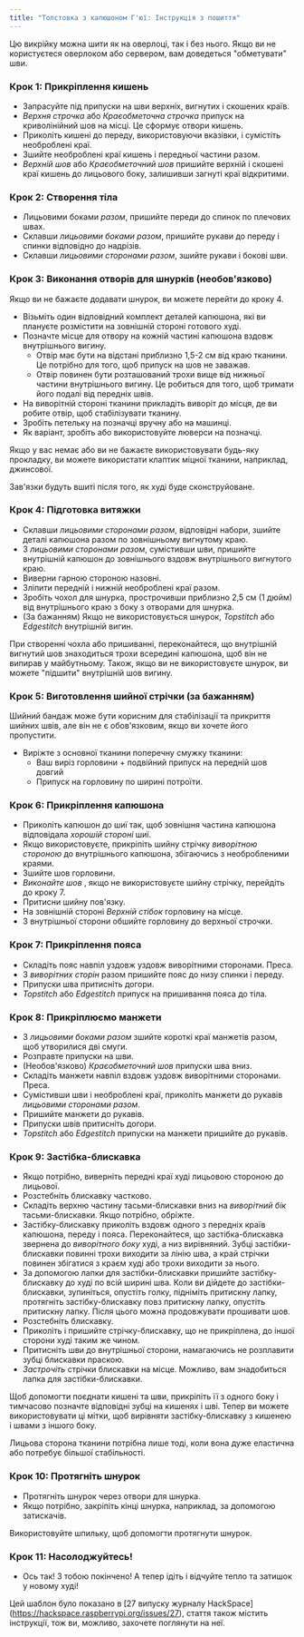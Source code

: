 ```yaml
---
title: "Толстовка з капюшоном Г'юї: Інструкція з пошиття"
---
```


<Note>

Цю викрійку можна шити як на оверлоці, так і без нього. Якщо ви не користуєтеся оверлоком або сервером, вам доведеться "обметувати" шви.

</Note>

### Крок 1: Прикріплення кишень

- Запрасуйте під припуски на шви верхніх, вигнутих і скошених країв.
- _Верхня строчка_ або _Краєобметочна строчка_ припуск на криволінійний шов на місці. Це сформує отвори кишень.
- Приколіть кишені до переду, використовуючи вказівки, і сумістіть необроблені краї.
- Зшийте необроблені краї кишень і передньої частини разом.
- _Верхній шов_ або _Краєобметочний шов_ пришийте верхній і скошені краї кишень до лицьового боку, залишивши загнуті краї відкритими.

### Крок 2: Створення тіла

- Лицьовими боками _разом_, пришийте переди до спинок по плечових швах.
- Склавши _лицьовими боками разом_, пришийте рукави до переду і спинки відповідно до надрізів.
- Склавши _лицьовими сторонами разом_, зшийте рукави і бокові шви.

### Крок 3: Виконання отворів для шнурків (необов'язково)

Якщо ви не бажаєте додавати шнурок, ви можете перейти до кроку 4.

- Візьміть один відповідний комплект деталей капюшона, які ви плануєте розмістити на зовнішній стороні готового худі.
- Позначте місце для отвору на кожній частині капюшона вздовж внутрішнього вигину.
  - Отвір має бути на відстані приблизно 1,5-2 см від краю тканини. Це потрібно для того, щоб припуск на шов не заважав.
  - Отвір повинен бути розташований трохи вище від нижньої частини внутрішнього вигину. Це робиться для того, щоб тримати його подалі від передніх швів.
- На виворітній стороні тканини прикладіть виворіт до місця, де ви робите отвір, щоб стабілізувати тканину.
- Зробіть петельку на позначці вручну або на машинці.
- Як варіант, зробіть або використовуйте люверси на позначці.

<Tip>

Якщо у вас немає або ви не бажаєте використовувати будь-яку прокладку, ви можете використати клаптик міцної тканини, наприклад, джинсової.

</Tip>

<Note>

Зав'язки будуть вшиті після того, як худі буде сконструйоване.

</Note>

### Крок 4: Підготовка витяжки

- Склавши _лицьовими сторонами разом_, відповідні набори, зшийте деталі капюшона разом по зовнішньому вигнутому краю.
- З _лицьовими сторонами разом_, сумістивши шви, пришийте внутрішній капюшон до зовнішнього вздовж внутрішнього вигнутого краю.
- Виверни гарною стороною назовні.
- Зліпити передній і нижній необроблені краї разом.
- Зробіть чохол для шнурка, прострочивши приблизно 2,5 см (1 дюйм) від внутрішнього краю з боку з отворами для шнурка.
- (За бажанням) Якщо не використовується шнурок, _Topstitch_ або _Edgestitch_ внутрішній вигин.

<Note>

При створенні чохла або пришиванні, переконайтеся, що внутрішній вигнутий шов знаходиться трохи всередині капюшона, щоб він не випирав у майбутньому.
Також, якщо ви не використовуєте шнурок, ви можете "підшити" внутрішній шов вигину.

</Note>

### Крок 5: Виготовлення шийної стрічки (за бажанням)

Шийний бандаж може бути корисним для стабілізації та прикриття шийних швів, але він не є обов'язковим, якщо ви хочете його пропустити.

- Виріжте з основної тканини поперечну смужку тканини:
  - Ваш виріз горловини + подвійний припуск на передній шов довгий
  - Припуск на горловину по ширині потроїти.

### Крок 6: Прикріплення капюшона

- Приколіть капюшон до шиї так, щоб зовнішня частина капюшона відповідала _хорошій стороні_ шиї.
- Якщо використовуєте, прикріпіть шийну стрічку _виворітною стороною_ до внутрішнього капюшона, збігаючись з необробленими краями.
- Зшийте шов горловини.
- _Виконайте шов_ , якщо не використовуєте шийну стрічку, перейдіть до кроку 7.
- Притисни шийну пов'язку.
- На зовнішній стороні _Верхній стібок_ горловину на місце.
- З внутрішньої сторони обшийте горловину до верхньої строчки.

### Крок 7: Прикріплення пояса

- Складіть пояс навпіл уздовж уздовж виворітними сторонами. Преса.
- З _виворітних сторін_ разом пришийте пояс до низу спинки і переду.
- Припуски шва притисніть догори.
- _Topstitch_ або _Edgestitch_ припуск на пришивання пояса до тіла.

### Крок 8: Прикріплюємо манжети

- З _лицьовими боками разом_ зшийте короткі краї манжетів разом, щоб утворилися дві смуги.
- Розправте припуски на шви.
- (Необов'язково) _Краєобметочний шов_ припуски шва вниз.
- Складіть манжети навпіл вздовж уздовж виворітними сторонами. Преса.
- Сумістивши шви і необроблені краї, приколіть манжети до рукавів _лицьовими сторонами разом_.
- Пришийте манжети до рукавів.
- Припуски швів притисніть догори.
- _Topstitch_ або _Edgestitch_ припуски на манжети пришийте до рукавів.

### Крок 9: Застібка-блискавка

- Якщо потрібно, виверніть передні краї худі лицьовою стороною до лицьової.
- Розстебніть блискавку частково.
- Складіть верхню частину тасьми-блискавки вниз на _виворітний бік_ тасьми-блискавки. Якщо потрібно, обріжте.
- Застібку-блискавку приколіть вздовж одного з передніх країв капюшона, переду і пояса. Переконайтеся, що застібка-блискавка звернена до _виворітного боку_ худі, а низ вирівняний. Зубці застібки-блискавки повинні трохи виходити за лінію шва, а край стрічки повинен збігатися з краєм худі або трохи виходити за нього.
- За допомогою лапки для застібки-блискавки пришийте застібку-блискавку до худі по всій ширині шва. Коли ви дійдете до застібки-блискавки, зупиніться, опустіть голку, підніміть притискну лапку, протягніть застібку-блискавку повз притискну лапку, опустіть притискну лапку. Після цього можна продовжувати прошивати шов.
- Розстебніть блискавку.
- Приколіть і пришийте стрічку-блискавку, що не прикріплена, до іншої сторони худі таким же чином.
- Притисніть шви до внутрішньої сторони, намагаючись не розплавити зубці блискавки праскою.
- _Застрочіть_ стрічки блискавки на місце. Можливо, вам знадобиться лапка для застібки-блискавки.

<Tip>

Щоб допомогти поєднати кишені та шви, прикріпіть її з одного боку і тимчасово позначте відповідні зубці на кишенях і шві. Тепер ви можете використовувати ці мітки, щоб вирівняти застібку-блискавку з кишенею і швами з іншого боку.

</Tip>

<Note>

Лицьова сторона тканини потрібна лише тоді, коли вона дуже еластична або потребує більшої стабільності.

</Note>

### Крок 10: Протягніть шнурок

- Протягніть шнурок через отвори для шнурка.
- Якщо потрібно, закріпіть кінці шнурка, наприклад, за допомогою затискачів.

<Tip>

Використовуйте шпильку, щоб допомогти протягнути шнурок.

</Tip>

### Крок 11: Насолоджуйтесь!

- Ось так! З тобою покінчено! А тепер ідіть і відчуйте тепло та затишок у новому худі!

<Note>

Цей шаблон було показано в [27 випуску журналу HackSpace] (https://hackspace.raspberrypi.org/issues/27),
стаття також містить інструкції, тож ви, можливо, захочете поглянути на неї.

</Note>

